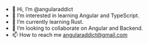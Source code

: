- 👋 Hi, I’m @angularaddict
- 👀 I’m interested in learning Angular and TypeScript.
- 🌱 I’m currently learning Rust.
- 💞️ I’m looking to collaborate on Angular and Backend.
- 📫 How to reach me angularaddict@gmail.com
